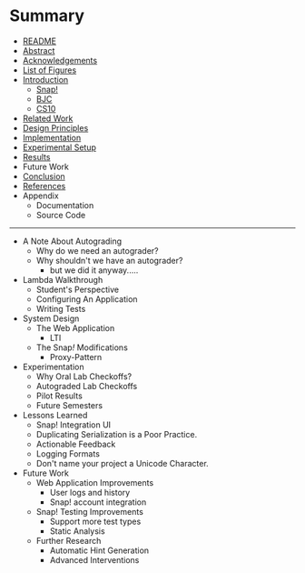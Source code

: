 # Summary

* [README](README.md)
* [Abstract](contents/abstract.md)
* [Acknowledgements](contents/acknowledgements.md)
* [List of Figures](contents/figures.md)
* [Introduction](contents/introduction.md)
	* [Snap!](contents/introduction.md#snap)
	* [BJC](contents/introduction.md#the-beauty-and-joy-of-computing)
	* [CS10](contents/introduction.md#cs10)
* [Related Work](contents/related-work.md)
* [Design Principles](contents/design.md)
* [Implementation](contents/implementation.md)
* [Experimental Setup](contents/trial.md)
* [Results](contents/results.md)
* Future Work
* [Conclusion](contents/conclusion.md)
* [References](contents/references.md)
* Appendix
	* Documentation
	* Source Code

----

* A Note About Autograding
	* Why do we need an autograder?
	* Why shouldn't we have an autograder?
		* but we did it anyway.....
* Lambda Walkthrough
	* Student's Perspective
	* Configuring An Application
	* Writing Tests
* System Design
	* The Web Application
		* LTI
	* The Snap<em>!</em> Modifications
		* Proxy-Pattern
* Experimentation
	* Why Oral Lab Checkoffs?
	* Autograded Lab Checkoffs
	* Pilot Results
	* Future Semesters
* Lessons Learned
	* Snap! Integration UI
	* Duplicating Serialization is a Poor Practice.
	* Actionable Feedback
	* Logging Formats
	* Don't name your project a Unicode Character.
* Future Work
	* Web Application Improvements
		* User logs and history
		* Snap! account integration
	* Snap! Testing Improvements
		* Support more test types
		* Static Analysis
	* Further Research
		* Automatic Hint Generation
		* Advanced Interventions